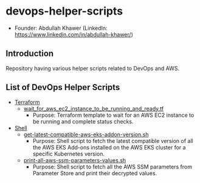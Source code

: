 # devops-helper-scripts

- Founder: Abdullah Khawer (LinkedIn: https://www.linkedin.com/in/abdullah-khawer/)

## Introduction

Repository having various helper scripts related to DevOps and AWS.

## List of DevOps Helper Scripts

* [Terraform](./terraform)
  * [wait_for_aws_ec2_instance_to_be_running_and_ready.tf](./terraform/wait_for_aws_ec2_instance_to_be_running_and_ready.tf)
    * Purpose: Terraform template to wait for an AWS EC2 instance to be running and complete status checks.
* [Shell](./shell)
  * [get-latest-compatible-aws-eks-addon-version.sh](./shell/get-latest-compatible-aws-eks-addon-version.sh)
    * Purpose: Shell script to fetch the latest compatible version of all the AWS EKS Add-ons installed on the AWS EKS cluster for a specific Kubernetes version.
  * [print-all-aws-ssm-parameters-values.sh](./shell/print-all-aws-ssm-parameters-values.sh)
    * Purpose: Shell script to fetch all the AWS SSM parameters from Parameter Store and print their decrypted values.
